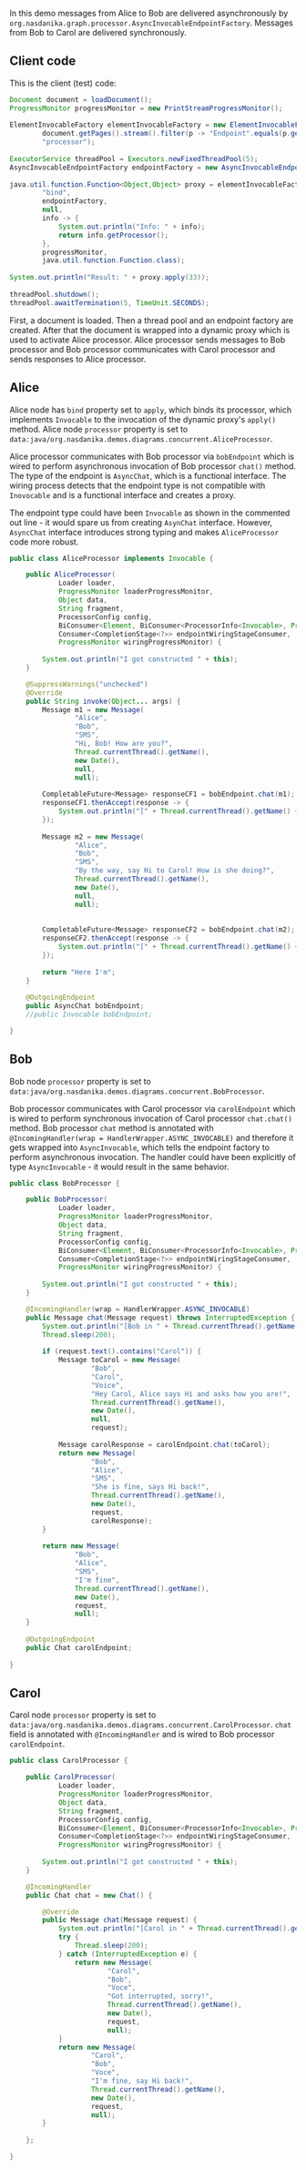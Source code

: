 In this demo messages from Alice to Bob are delivered asynchronously by ``org.nasdanika.graph.processor.AsyncInvocableEndpointFactory``.
Messages from Bob to Carol are delivered synchronously.

## Client code

This is the client (test) code:

```java
Document document = loadDocument();
ProgressMonitor progressMonitor = new PrintStreamProgressMonitor();				
		
ElementInvocableFactory elementInvocableFactory = new ElementInvocableFactory(
		document.getPages().stream().filter(p -> "Endpoint".equals(p.getName())).findFirst().get(), 
		"processor");
		
ExecutorService threadPool = Executors.newFixedThreadPool(5);		
AsyncInvocableEndpointFactory endpointFactory = new AsyncInvocableEndpointFactory(threadPool);		
		
java.util.function.Function<Object,Object> proxy = elementInvocableFactory.createProxy(
		"bind",
		endpointFactory,
		null,
		info -> {
			System.out.println("Info: " + info);
			return info.getProcessor();
		},
		progressMonitor,
		java.util.function.Function.class);
		
System.out.println("Result: " + proxy.apply(33));
		
threadPool.shutdown();
threadPool.awaitTermination(5, TimeUnit.SECONDS);
```

First, a document is loaded.
Then a thread pool and an endpoint factory are created.
After that the document is wrapped into a dynamic proxy which is used to activate Alice processor.
Alice processor sends messages to Bob processor and Bob processor communicates with Carol processor and sends responses to Alice processor.

## Alice

Alice node has ``bind`` property set to ``apply``, which binds its processor, which implements ``Invocable`` to the invocation of the dynamic proxy's ``apply()`` method.
Alice node ``processor`` property is set to ``data:java/org.nasdanika.demos.diagrams.concurrent.AliceProcessor``.

Alice processor communicates with Bob processor via ``bobEndpoint`` which is wired to perform asynchronous invocation of Bob processor ``chat()`` method.
The type of the endpoint is ``AsyncChat``, which is a functional interface. 
The wiring process detects that the endpoint type is not compatible with ``Inovocable`` and is a functional interface and creates a proxy.

The endpoint type could have been ``Invocable`` as shown in the commented out line - it would spare us from creating ``AsynChat`` interface. 
However, ``AsyncChat`` interface introduces strong typing and makes ``AliceProcessor`` code more robust.

```java
public class AliceProcessor implements Invocable {

	public AliceProcessor(
			Loader loader,
			ProgressMonitor loaderProgressMonitor,
			Object data,
			String fragment,
			ProcessorConfig config,
			BiConsumer<Element, BiConsumer<ProcessorInfo<Invocable>, ProgressMonitor>> infoProvider,
			Consumer<CompletionStage<?>> endpointWiringStageConsumer,
			ProgressMonitor wiringProgressMonitor) {
		
		System.out.println("I got constructed " + this);
	}

	@SuppressWarnings("unchecked")
	@Override
	public String invoke(Object... args) {
		Message m1 = new Message(
				"Alice", 
				"Bob", 
				"SMS", 
				"Hi, Bob! How are you?", 
				Thread.currentThread().getName(), 
				new Date(), 
				null, 
				null);
		
		CompletableFuture<Message> responseCF1 = bobEndpoint.chat(m1);		
		responseCF1.thenAccept(response -> {
			System.out.println("[" + Thread.currentThread().getName() + "] Response: " + response);			
		});
		
		Message m2 = new Message(
				"Alice", 
				"Bob", 
				"SMS", 
				"By the way, say Hi to Carol! How is she doing?", 
				Thread.currentThread().getName(), 
				new Date(), 
				null, 
				null);
		
		
		CompletableFuture<Message> responseCF2 = bobEndpoint.chat(m2);		
		responseCF2.thenAccept(response -> {
			System.out.println("[" + Thread.currentThread().getName() + "] Response: " + response);			
		});
		
		return "Here I'm";
	}
	
	@OutgoingEndpoint
	public AsyncChat bobEndpoint;
	//public Invocable bobEndpoint;

}
```

## Bob

Bob node ``processor`` property is set to ``data:java/org.nasdanika.demos.diagrams.concurrent.BobProcessor``.

Bob processor communicates with Carol processor via ``carolEndpoint`` which is wired to perform synchronous invocation of Carol processor ``chat.chat()`` method.
Bob processor ``chat`` method is annotated with ``@IncomingHandler(wrap = HandlerWrapper.ASYNC_INVOCABLE)`` and therefore it gets wrapped into ``AsyncInvocable``, 
which tells the endpoint factory to perform asynchronous invocation.
The handler could have been explicitly of type ``AsyncInvocable`` - it would result in the same behavior.

```java
public class BobProcessor {

	public BobProcessor(
			Loader loader,
			ProgressMonitor loaderProgressMonitor,
			Object data,
			String fragment,
			ProcessorConfig config,
			BiConsumer<Element, BiConsumer<ProcessorInfo<Invocable>, ProgressMonitor>> infoProvider,
			Consumer<CompletionStage<?>> endpointWiringStageConsumer,
			ProgressMonitor wiringProgressMonitor) {
		
		System.out.println("I got constructed " + this);
	}

	@IncomingHandler(wrap = HandlerWrapper.ASYNC_INVOCABLE)
	public Message chat(Message request) throws InterruptedException {
		System.out.println("[Bob in " + Thread.currentThread().getName() + "] Got this from Alice: " + request);
		Thread.sleep(200);
		
		if (request.text().contains("Carol")) {
			Message toCarol = new Message(
					"Bob", 
					"Carol", 
					"Voice", 
					"Hey Carol, Alice says Hi and asks how you are!", 
					Thread.currentThread().getName(), 
					new Date(), 
					null, 
					request);
			
			Message carolResponse = carolEndpoint.chat(toCarol);		
			return new Message(
					"Bob", 
					"Alice", 
					"SMS", 
					"She is fine, says Hi back!", 
					Thread.currentThread().getName(), 
					new Date(), 
					request, 
					carolResponse);					
		}
		
		return new Message(
				"Bob", 
				"Alice", 
				"SMS", 
				"I'm fine", 
				Thread.currentThread().getName(), 
				new Date(), 
				request, 
				null);		
	}
	
	@OutgoingEndpoint
	public Chat carolEndpoint;
	
}
```

## Carol

Carol node ``processor`` property is set to ``data:java/org.nasdanika.demos.diagrams.concurrent.CarolProcessor``.
``chat`` field is annotated with ``@IncomingHandler`` and is wired to Bob processor ``carolEndpoint``.

```java
public class CarolProcessor {

	public CarolProcessor(
			Loader loader,
			ProgressMonitor loaderProgressMonitor,
			Object data,
			String fragment,
			ProcessorConfig config,
			BiConsumer<Element, BiConsumer<ProcessorInfo<Invocable>, ProgressMonitor>> infoProvider,
			Consumer<CompletionStage<?>> endpointWiringStageConsumer,
			ProgressMonitor wiringProgressMonitor) {
		
		System.out.println("I got constructed " + this);
	}

	@IncomingHandler	
	public Chat chat = new Chat() {

		@Override
		public Message chat(Message request) {
			System.out.println("[Carol in " + Thread.currentThread().getName() + "] Got this from Bob: " + request);
			try {
				Thread.sleep(200);
			} catch (InterruptedException e) {
				return new Message(
						"Carol", 
						"Bob", 
						"Voce", 
						"Got interrupted, sorry!", 
						Thread.currentThread().getName(), 
						new Date(), 
						request, 
						null);		
			}
			return new Message(
					"Carol", 
					"Bob", 
					"Voce", 
					"I'm fine, say Hi back!", 
					Thread.currentThread().getName(), 
					new Date(), 
					request, 
					null);		
		}
		
	};

}
```

